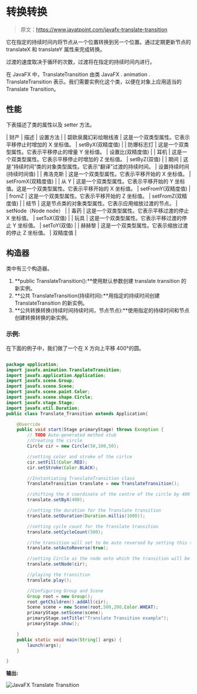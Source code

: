 # 转换转换

> 原文：<https://www.javatpoint.com/javafx-translate-transition>

它在指定的持续时间内将节点从一个位置转换到另一个位置。通过定期更新节点的 translateX 和 translateY 属性来完成转换。

过渡的速度取决于循环的次数，过渡将在指定的持续时间内进行。

在 JavaFX 中，TranslateTransition 由类 JavaFX . animation . TranslateTransition 表示。我们需要实例化这个类，以便在对象上应用适当的 Translate Transition。

## 性能

下表描述了类的属性以及 setter 方法。

| 财产 | 描述 | 设置方法 |
| 碧欧泉魔幻彩绘眼线液 | 这是一个双类型属性。它表示平移停止时增加的 X 坐标值。 | setByX(双精度值) |
| 防爆标志灯 | 这是一个双类型属性。它表示平移停止的增量 Y 坐标值。 | 设置比(双精度值) |
| 耳机 | 这是一个双类型属性。它表示平移停止时增加的 Z 坐标值。 | setByZ(双值) |
| 期间 | 这是“持续时间”类的对象类型属性。它表示“翻译”过渡的持续时间。 | 设置持续时间(持续时间值) |
| 弗洛克斯 | 这是一个双类型属性。它表示平移开始的 X 坐标值。 | setFromX(双精度值) |
| 从 Y | 这是一个双类型属性。它表示平移开始的 Y 坐标值。这是一个双类型属性。它表示平移开始的 X 坐标值。 | setFromY(双精度值) |
| fromZ | 这是一个双类型属性。它表示平移开始的 Z 坐标值。 | setFromZ(双精度值) |
| 结节 | 这是节点类的对象类型属性。它表示应用缩放过渡的节点。 | setNode（Node node） |
| 毒药 | 这是一个双类型属性。它表示平移过渡的停止 X 坐标值。 | setToX(双值) |
| 玩具 | 这是一个双类型属性。它表示平移过渡的停止 Y 坐标值。 | setToY(双值) |
| 赫赫黎 | 这是一个双类型属性。它表示缩放过渡的停止 Z 坐标值。 | 双精度值 |

## 构造器

类中有三个构造器。

1.  **public TranslateTransition():**使用默认参数创建 translate transition 的新实例。
2.  **公共 TranslateTransition(持续时间):**用指定的持续时间创建 TranslateTransition 的新实例。
3.  **公共转换转换(持续时间持续时间，节点节点):**使用指定的持续时间和节点创建转换转换的新实例。

### 示例:

在下面的例子中，我们做了一个在 X 方向上平移 400°的圆。

```java

package application;
import javafx.animation.TranslateTransition;
import javafx.application.Application;
import javafx.scene.Group;
import javafx.scene.Scene;
import javafx.scene.paint.Color;
import javafx.scene.shape.Circle;
import javafx.stage.Stage;
import javafx.util.Duration;
public class Translate_Transition extends Application{

	@Override
	public void start(Stage primaryStage) throws Exception {
		// TODO Auto-generated method stub
		//Creating the circle 
		Circle cir = new Circle(50,100,50);

		//setting color and stroke of the cirlce
		cir.setFill(Color.RED);
		cir.setStroke(Color.BLACK);

		//Instantiating TranslateTransition class 
		TranslateTransition translate = new TranslateTransition();

		//shifting the X coordinate of the centre of the circle by 400 
		translate.setByX(400);

		//setting the duration for the Translate transition 
		translate.setDuration(Duration.millis(1000));

		//setting cycle count for the Translate transition 
		translate.setCycleCount(500);

		//the transition will set to be auto reversed by setting this to true 
		translate.setAutoReverse(true);

		//setting Circle as the node onto which the transition will be applied
		translate.setNode(cir);

		//playing the transition 
		translate.play();

		//Configuring Group and Scene 
		Group root = new Group();
		root.getChildren().addAll(cir);
		Scene scene = new Scene(root,500,200,Color.WHEAT);
		primaryStage.setScene(scene);
		primaryStage.setTitle("Translate Transition example");
		primaryStage.show();

	}
	public static void main(String[] args) {
		launch(args);
	}

}

```

**输出:**

![JavaFX Translate Transition](../img/0ae972d91a167ac2111b7f3c75713e6c.png)